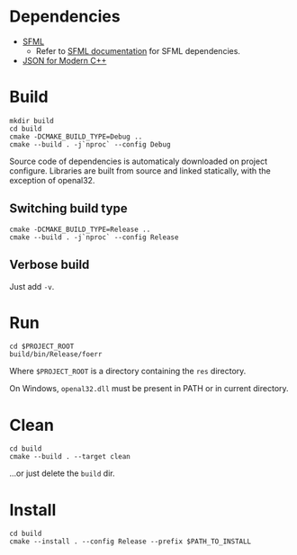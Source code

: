 # Dependencies

* [SFML](https://www.sfml-dev.org)
  * Refer to [SFML documentation](https://www.sfml-dev.org/tutorials/2.5/compile-with-cmake.php) for SFML dependencies.
* [JSON for Modern C++](https://github.com/nlohmann/json)

# Build
```
mkdir build
cd build
cmake -DCMAKE_BUILD_TYPE=Debug ..
cmake --build . -j`nproc` --config Debug
```

Source code of dependencies is automaticaly downloaded on project configure. Libraries are built from source and linked statically, with the exception of openal32.

## Switching build type
```
cmake -DCMAKE_BUILD_TYPE=Release ..
cmake --build . -j`nproc` --config Release
```

## Verbose build
Just add `-v`.

# Run
```
cd $PROJECT_ROOT
build/bin/Release/foerr
```
Where `$PROJECT_ROOT` is a directory containing the `res` directory.

On Windows, `openal32.dll` must be present in PATH or in current directory.

# Clean
```
cd build
cmake --build . --target clean
```

...or just delete the `build` dir.

# Install
```
cd build
cmake --install . --config Release --prefix $PATH_TO_INSTALL
```
